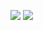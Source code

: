 <p>
  <img width="auto" src ="https://github-readme-stats.vandyk.fr/api?username=buggex&show_icons=true&count_private=true&theme=one_dark_pro&hide_border=true&bg_color=00000000">
  <img width="auto" src ="https://github-readme-stats.vandyk.fr/api/top-langs/?username=buggex&hide_border=true&theme=one_dark_pro&bg_color=00000000&langs_count=5">
</p>
